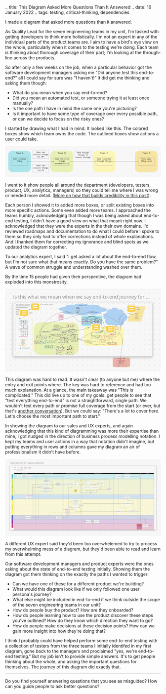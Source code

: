 .. title: This Diagram Asked More Questions Than It Answered
.. date: 16 January 2022
.. tags: testing, critical-thinking, dependencies

I made a diagram that asked more questions than it answered.

As Quality Lead for the seven engineering teams in my unit, I'm tasked with getting developers to think more holistically. I'm not an expert in any of the individual parts of the product teams are. I aim to have a bird's eye view on the whole, particularly when it comes to the testing we're doing. Each team is thinking about thorough coverage of their part; I'm looking at the through-line across the products.

So after only a few weeks on the job, when a particular behavior got the software development managers asking me "Did anyone test this end-to-end?" all I could say for sure was "I haven't!" It did get me thinking and asking them though:

- What do you mean when you say end-to-end?
- Did you mean an automated test, or someone trying it at least once manually? 
- Is the one path I have in mind the same one you're picturing?
- Is it important to have some type of coverage over every possible path, or can we decide to focus on the risky ones?

I started by drawing what I had in mind. It looked like this. The colored boxes show which team owns the code. The outlined boxes show actions a user could take. 

![](/images/posts/2022/step1.png "A humble beginning")

I went to it show people all around the department (developers, testers, product, UX, analytics, managers) so they could tell me where I was wrong or needed more detail. ([More on how that builds credibility in this post](https://elizabethzagroba.com/posts/2017/2017-08-06_doubt-builds-trust/)). 

Each person I showed it to added more boxes, or split existing boxes into more specific actions. Some even added more teams. I approached the teams humbly, acknowledging that though I was being asked about end-to-end testing, I didn't have a good view on what that meant right now. I acknowledged that they were the experts in the their own domains. I'd reviewed roadmaps and documentation to do what I could before I spoke to them so they only had to offer corrections instead of whole explanations. And I thanked them for correcting my ignorance and blind spots as we updated the diagram together. 

To our analytics expert, I said "I get asked a lot about the end-to-end flow, but I'm not sure what that means exactly. Do you have the same problem?" A wave of common struggle and understanding washed over them. 

By the time 15 people had given their perspective, the diagram had exploded into this monstrosity. 

![](/images/posts/2022/step2.png "A completely overwhelming mess")

This diagram was hard to read. It wasn't clear (to anyone but me) where the entry and exit points where. The key was hard to reference and had too much explanation. At a glance, the main takeaway was "This is complicated." This did live up to one of my goals: get people to see that "test everything end-to-end" is not a straightforward, single path. We wouldn't test every path or promise full coverage from the start (or ever, but that's [another conversation](https://elizabethzagroba.com/posts/2020/2020-05-24_if_a_test_falls_in_a_forest/)). But we could say: "There's a lot to cover here. Let's choose the most important path to start."

In showing the diagram to our sales and UX experts, and again acknowledging that this kind of diagramming was more their expertise than mine, I got nudged in the direction of business process modelling notation. I kept my teams and user actions in a way that notation didn't imagine, but putting everything in rows and columns gave my diagram an air of professionalism it didn't have before. 

![](/images/posts/2022/step3.png "Something bordering on approachable")


A different UX expert said they'd been too overwhelemed to try to process my overwhelming mess of a diagram, but they'd been able to read and learn from this attempt. 

Our software development managers and product experts were the ones asking about the state of end-to-end testing initially. Showing them the diagram got them thinking on the exactly the paths I wanted to trigger: 

- Can we have one of these for a different product we're building?
- What would this diagram look like if we only followed one user persona's journey?
- What else might be included in end-to-end if we think outside the scope of the seven engineering teams in our unit?
- How do people buy the product? How are they onboarded?
- How do people learning how to use the product discover these steps you've outlined? How do they know which direction they want to go?
- How do people make decisions at these decision points? How can we gain more insight into how they're doing that?

I think I probably could have helped perform some end-to-end testing with a collection of testers from the three teams I initially identifed in my first diagram, gone back to the managers and proclaimed "yes, we're end-to-end testing." But my job isn't to provide simple answers. It's to get people thinking about the whole, and asking the important questions for themselves. The journey of this diagram did exactly that. 

---

Do you find yourself answering questions that you see as misguided? How can you guide people to ask better questions? 